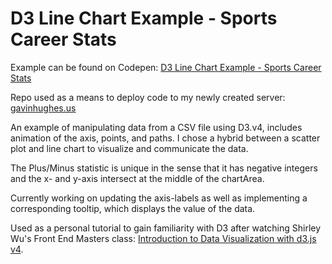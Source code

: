 # D3 Line Chart Example - Sports Career Stats

Example can be found on Codepen: [D3 Line Chart Example - Sports Career Stats](https://codepen.io/gphughes/projects/public/)

Repo used as a means to deploy code to my newly created server: [gavinhughes.us](gavinhughes.us)

An example of manipulating data from a CSV file using D3.v4, includes animation of the axis, points, and paths. I chose a hybrid between a scatter plot and line chart to visualize and communicate the data.

The Plus/Minus statistic is unique in the sense that it has negative integers and the x- and y-axis intersect at the middle of the chartArea.

Currently working on updating the axis-labels as well as implementing a corresponding tooltip, which displays the value of the data.

Used as a personal tutorial to gain familiarity with D3 after watching Shirley Wu's Front End Masters class:  [ Introduction to Data Visualization with d3.js v4](https://frontendmasters.com/courses/d3-v4/?u=4ce45e74ef4a8701eaaa4e8fb17bab705ebd772c).
